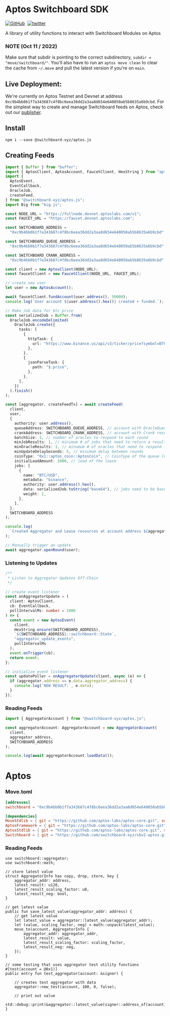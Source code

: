 # Aptos Switchboard SDK

[![GitHub](https://img.shields.io/badge/--181717?logo=github&logoColor=ffffff)](https://github.com/switchboard-xyz/aptos-sdk)&nbsp;
[![twitter](https://badgen.net/twitter/follow/switchboardxyz)](https://twitter.com/switchboardxyz)&nbsp;&nbsp;

A library of utility functions to interact with Switchboard Modules on Aptos

### NOTE (Oct 11 / 2022)

Make sure that subdir is pointing to the correct subdirectory, `subdir = "move/switchboard/"`. You'll also have to run an `aptos move clean` to clear the cache from `~/.move` and pull the latest version if you're on `main`.

## Live Deployment:

We're currently on Aptos Testnet and Devnet at address `0xc9b4bb0b1f7a343687c4f8bc6eea36dd2a3aa8d654e640050ab5b8635a6b9cbd`. For the simplest way to create and manage Switchboard feeds on Aptos, check out our [publisher](https://app.switchboard.xyz).

## Install

```
npm i --save @switchboard-xyz/aptos.js
```

## Creating Feeds

```ts
import { Buffer } from "buffer";
import { AptosClient, AptosAccount, FaucetClient, HexString } from "aptos";
import {
  AptosEvent,
  EventCallback,
  OracleJob,
  createFeed,
} from "@switchboard-xyz/aptos.js";
import Big from "big.js";

const NODE_URL = "https://fullnode.devnet.aptoslabs.com/v1";
const FAUCET_URL = "https://faucet.devnet.aptoslabs.com";

const SWITCHBOARD_ADDRESS =
  "0xc9b4bb0b1f7a343687c4f8bc6eea36dd2a3aa8d654e640050ab5b8635a6b9cbd";

const SWITCHBOARD_QUEUE_ADDRESS =
  "0xc9b4bb0b1f7a343687c4f8bc6eea36dd2a3aa8d654e640050ab5b8635a6b9cbd";

const SWITCHBOARD_CRANK_ADDRESS =
  "0xc9b4bb0b1f7a343687c4f8bc6eea36dd2a3aa8d654e640050ab5b8635a6b9cbd";

const client = new AptosClient(NODE_URL);
const faucetClient = new FaucetClient(NODE_URL, FAUCET_URL);

// create new user
let user = new AptosAccount();

await faucetClient.fundAccount(user.address(), 50000);
console.log(`User account ${user.address().hex()} created + funded.`);

// Make Job data for btc price
const serializedJob = Buffer.from(
  OracleJob.encodeDelimited(
    OracleJob.create({
      tasks: [
        {
          httpTask: {
            url: "https://www.binance.us/api/v3/ticker/price?symbol=BTCUSD",
          },
        },
        {
          jsonParseTask: {
            path: "$.price",
          },
        },
      ],
    })
  ).finish()
);

const [aggregator, createFeedTx] = await createFeed(
  client,
  user,
  {
    authority: user.address(),
    queueAddress: SWITCHBOARD_QUEUE_ADDRESS, // account with OracleQueue resource
    crankAddress: SWITCHBOARD_CRANK_ADDRESS, // account with Crank resource
    batchSize: 1, // number of oracles to respond to each round
    minJobResults: 1, // minimum # of jobs that need to return a result
    minOracleResults: 1, // minumum # of oracles that need to respond for a result
    minUpdateDelaySeconds: 5, // minimum delay between rounds
    coinType: "0x1::aptos_coin::AptosCoin", // CoinType of the queue (now only AptosCoin)
    initialLoadAmount: 1000, // load of the lease
    jobs: [
      {
        name: "BTC/USD",
        metadata: "binance",
        authority: user.address().hex(),
        data: serializedJob.toString("base64"), // jobs need to be base64 encoded strings
        weight: 1,
      },
    ],
  },
  SWITCHBOARD_ADDRESS
);

console.log(
  `Created Aggregator and Lease resources at account address ${aggregator.address}. Tx hash ${createFeedTx}`
);

// Manually trigger an update
await aggregator.openRound(user);
```

### Listening to Updates

```ts
/**
 * Listen to Aggregator Updates Off-Chain
 */

// create event listener
const onAggregatorUpdate = (
  client: AptosClient,
  cb: EventCallback,
  pollIntervalMs: number = 1000
) => {
  const event = new AptosEvent(
    client,
    HexString.ensure(SWITCHBOARD_ADDRESS),
    `${SWITCHBOARD_ADDRESS}::switchboard::State`,
    "aggregator_update_events",
    pollIntervalMs
  );
  event.onTrigger(cb);
  return event;
};

// initialize event listener
const updatePoller = onAggregatorUpdate(client, async (e) => {
  if (aggregator.address == e.data.aggregator_address) {
    console.log(`NEW RESULT:`, e.data);
  }
});
```

### Reading Feeds

```ts
import { AggregatorAccount } from "@switchboard-xyz/aptos.js";

const aggregatorAccount: AggregatorAccount = new AggregatorAccount(
  client,
  aggregator_address,
  SWITCHBOARD_ADDRESS
);

console.log(await aggregatorAccount.loadData());
```

# Aptos

### Move.toml

```toml
[addresses]
switchboard = "0xc9b4bb0b1f7a343687c4f8bc6eea36dd2a3aa8d654e640050ab5b8635a6b9cbd"

[dependencies]
MoveStdlib = { git = "https://github.com/aptos-labs/aptos-core.git", subdir = "aptos-move/framework/move-stdlib/", rev = "devnet" }
AptosFramework = { git = "https://github.com/aptos-labs/aptos-core.git", subdir = "aptos-move/framework/aptos-framework/", rev = "devnet" }
AptosStdlib = { git = "https://github.com/aptos-labs/aptos-core.git", subdir = "aptos-move/framework/aptos-stdlib/", rev = "devnet" }
Switchboard = { git = "https://github.com/switchboard-xyz/sbv2-aptos.git", subdir = "move/switchboard/", rev = "main" }
```

### Reading Feeds

```move
use switchboard::aggregator;
use switchboard::math;

// store latest value
struct AggregatorInfo has copy, drop, store, key {
    aggregator_addr: address,
    latest_result: u128,
    latest_result_scaling_factor: u8,
    latest_result_neg: bool,
}

// get latest value
public fun save_latest_value(aggregator_addr: address) {
    // get latest value
    let latest_value = aggregator::latest_value(aggregator_addr);
    let (value, scaling_factor, neg) = math::unpack(latest_value);
    move_to(account, AggregatorInfo {
        aggregator_addr: aggregator_addr,
        latest_result: value,
        latest_result_scaling_factor: scaling_factor,
        latest_result_neg: neg,
    });
}

// some testing that uses aggregator test utility functions
#[test(account = @0x1)]
public entry fun test_aggregator(account: &signer) {

    // creates test aggregator with data
    aggregator::new_test(account, 100, 0, false);

    // print out value
    std::debug::print(&aggregator::latest_value(signer::address_of(account)));
}
```
